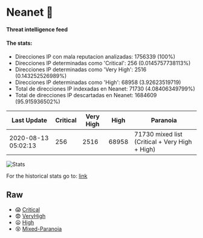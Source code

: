 # Neanet :hocho:
#### Threat intelligence feed
#### The stats:

- Direcciones IP con mala reputacion analizadas: 1756339 (100%)
- Direcciones IP determinadas como 'Critical':  256 (0.0145757738113%)
- Direcciones IP determinadas como 'Very High':  2516 (0.143252526989%)
- Direcciones IP determinadas como 'High':  68958 (3.92623519719)
- Total de direcciones IP indexadas en Neanet:  71730 (4.08406349799%)
- Total de direcciones IP descartadas en Neanet:  1684609 (95.915936502%)

| Last Update | Critical | Very High | High | Paranoia |
| --- | --- | --- | --- | --- |
| 2020-08-13 05:02:13 | 256 | 2516 | 68958 | 71730 mixed list (Critical + Very High + High)|

![Stats](https://docs.google.com/spreadsheets/d/e/2PACX-1vSnaNMIXVabIpDJjufMlzH7poXnshF3mgd8Is1g9ytUEzVsP5my4Trn8f-xkoLLQ38xpL3HtmUexLo6/pubchart?oid=501124687&format=image)

For the historical stats go to: [link](/stats.csv)
## Raw
- :scream: [Critical](https://raw.githubusercontent.com/JavaGarcia/Neanet/master/blacklists/neanet_critical.txt)
- :fearful: [VeryHigh](https://raw.githubusercontent.com/JavaGarcia/Neanet/master/blacklists/neanet_veryHigh.txtt)
- :frowning: [High](https://raw.githubusercontent.com/JavaGarcia/Neanet/master/blacklists/neanet_high.txt)
- :dizzy_face: [Mixed-Paranoia](https://raw.githubusercontent.com/JavaGarcia/Neanet/master/blacklists/neanet_all.txt)















































































































































